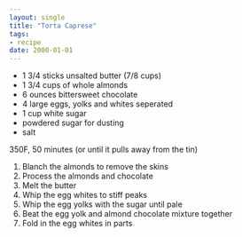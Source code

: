 ```yaml
---
layout: single
title: "Torta Caprese"
tags:
- recipe
date: 2000-01-01
---
```


- 1 3/4 sticks unsalted butter (7/8 cups)
- 1 3/4 cups of whole almonds
- 6 ounces bittersweet chocolate
- 4 large eggs, yolks and whites seperated
- 1 cup white sugar
- powdered sugar for dusting
- salt

350F, 50 minutes (or until it pulls away from the tin)

1. Blanch the almonds to remove the skins
2. Process the almonds and chocolate
3. Melt the butter
4. Whip the egg whites to stiff peaks
5. Whip the egg yolks with the sugar until pale
6. Beat the egg yolk and almond chocolate mixture together
7. Fold in the egg whites in parts